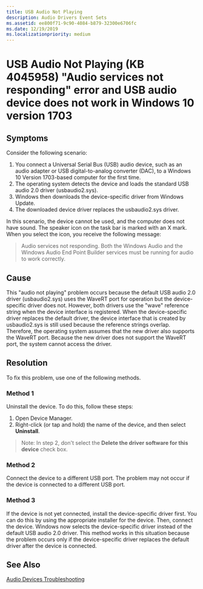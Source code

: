 ```yaml
---
title: USB Audio Not Playing 
description: Audio Drivers Event Sets
ms.assetid: ee800f71-9c90-4084-b879-32300e6706fc
ms.date: 12/19/2019
ms.localizationpriority: medium
---
```


# USB Audio Not Playing (KB 4045958) "Audio services not responding" error and USB audio device does not work in Windows 10 version 1703

## Symptoms

Consider the following scenario:

1. You connect a Universal Serial Bus (USB) audio device, such as an audio adapter or USB digital-to-analog converter (DAC), to a Windows 10 Version 1703-based computer for the first time.
2. The operating system detects the device and loads the standard USB audio 2.0 driver (usbaudio2.sys).
3. Windows then downloads the device-specific driver from Windows Update.  
4. The downloaded device driver replaces the usbaudio2.sys driver.

In this scenario, the device cannot be used, and the computer does not have sound. The speaker icon on the task bar is marked with an X mark. When you select the icon, you receive the following message:

> Audio services not responding. Both the Windows Audio and the Windows Audio End Point Builder services must be running for audio to work correctly.

## Cause

This "audio not playing" problem occurs because the default USB audio 2.0 driver (usbaudio2.sys) uses the WaveRT port for operation but the device-specific driver does not. However, both drivers use the "wave" reference string when the device interface is registered.
When the device-specific driver replaces the default driver, the device interface that is created by usbaudio2.sys is still used because the reference strings overlap. Therefore, the operating system assumes that the new driver also supports the WaveRT port. Because the new driver does not support the WaveRT port, the system cannot access the driver.

## Resolution

To fix this problem, use one of the following methods.

### Method 1

Uninstall the device. To do this, follow these steps:

1. Open Device Manager.
1. Right-click (or tap and hold) the name of the device, and then select **Uninstall**.

> Note:
> In step 2, don't select the **Delete the driver software for this device** check box.

### Method 2

Connect the device to a different USB port. The problem may not occur if the device is connected to a different USB port.

### Method 3

If the device is not yet connected, install the device-specific driver first. You can do this by using the appropriate installer for the device. Then, connect the device. Windows now selects the device-specific driver instead of the default USB audio 2.0 driver. This method works in this situation because the problem occurs only if the device-specific driver replaces the default driver after the device is connected.

## See Also

[Audio Devices Troubleshooting](audio-devices-troubleshooting.md)
